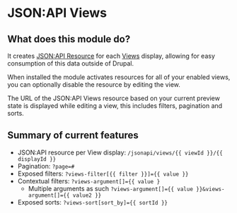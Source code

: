 # JSON:API Views

## What does this module do?

It creates [JSON:API Resource](https://www.drupal.org/project/jsonapi_resources) for each [Views](https://www.drupal.org/docs/8/core/modules/views) display, allowing for easy consumption of this data outside of Drupal.

When installed the module activates resources for all of your enabled views, you can optionally disable the resource by editing the view.

The URL of the JSON:API Views resource based on your current preview state is displayed while editing a view, this includes filters, pagination and sorts.

## Summary of current features

- JSON:API resource per View display: `/jsonapi/views/{{ viewId }}/{{ displayId }}`
- Pagination: `?page=#`
- Exposed filters: `?views-filter[{{ filter }}]={{ value }}`
- Contextual filters: `?views-argument[]={{ value }`
  - Multiple arguments as such `?views-argument[]={{ value }}&views-argument[]={{ value2 }}`
- Exposed sorts: `?views-sort[sort_by]={{ sortId }}`

